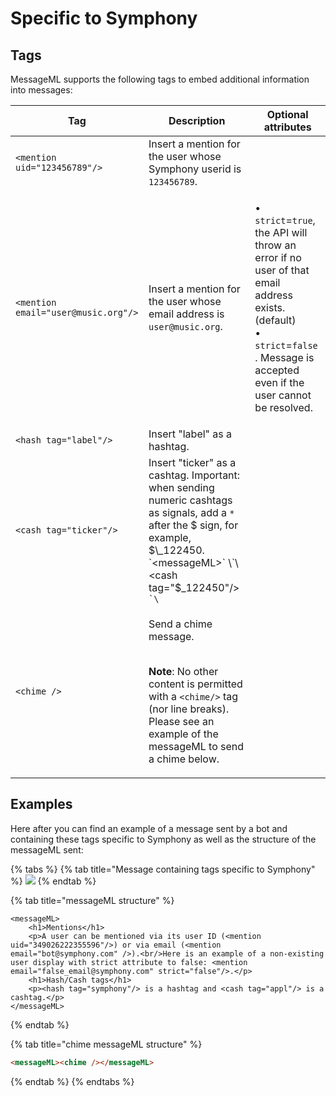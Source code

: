 # Specific to Symphony

## Tags

MessageML supports the following tags to embed additional information into messages:

| Tag                                 | Description                                                                                                                                                                                                        | Optional attributes                                                                                                                                                                                                                    |
| ----------------------------------- | ------------------------------------------------------------------------------------------------------------------------------------------------------------------------------------------------------------------ | -------------------------------------------------------------------------------------------------------------------------------------------------------------------------------------------------------------------------------------- |
| `<mention uid="123456789"/>`        | Insert a mention for the user whose Symphony userid is `123456789`.                                                                                                                                                |                                                                                                                                                                                                                                        |
| `<mention email="user@music.org"/>` | Insert a mention for the user whose email address is `user@music.org`.                                                                                                                                             | <p>• <code>strict</code>=<code>true</code>, the API will throw an error if no user of that email address exists. (default) <br>• <code>strict</code>=<code>false</code> . Message is accepted even if the user cannot be resolved.</p> |
| `<hash tag="label"/>`               | Insert "label" as a hashtag.                                                                                                                                                                                       |                                                                                                                                                                                                                                        |
| `<cash tag="ticker"/>`              | Insert "ticker" as a cashtag. Important: when sending numeric cashtags as signals, add a `*` after the $ sign, for example, $\_122450.  `<messageML>` \`\<cash tag="$\_122450"/> `` `\ ``                          |                                                                                                                                                                                                                                        |
| `<chime />`                         | <p>Send a chime message.</p><p><br><strong>Note</strong>: No other content is permitted with a <code>&#x3C;chime/></code> tag (nor line breaks). Please see an example of the messageML to send a chime below.</p> |                                                                                                                                                                                                                                        |

## Examples

Here after you can find an example of a message sent by a bot and containing these tags specific to Symphony as well as the structure of the messageML sent:

{% tabs %}
{% tab title="Message containing tags specific to Symphony" %}
![](../../../../.gitbook/assets/mml\_symphony\_specific.png)
{% endtab %}

{% tab title="messageML structure" %}
```markup
<messageML>
    <h1>Mentions</h1>
    <p>A user can be mentioned via its user ID (<mention uid="349026222355596"/>) or via email (<mention email="bot@symphony.com" />).<br/>Here is an example of a non-existing user display with strict attribute to false: <mention email="false_email@symphony.com" strict="false"/>.</p>
    <h1>Hash/Cash tags</h1>
    <p><hash tag="symphony"/> is a hashtag and <cash tag="appl"/> is a cashtag.</p>
</messageML>
```
{% endtab %}

{% tab title="chime messageML structure" %}
```html
<messageML><chime /></messageML>
```
{% endtab %}
{% endtabs %}
